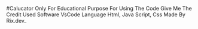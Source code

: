 #Calucator
Only For Educational Purpose
For Using The Code Give Me The Credit
Used Software VsCode
Language Html, Java Script, Css
Made By Rix.dev_
